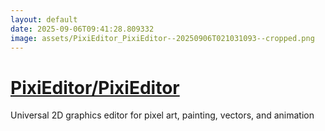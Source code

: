 ```yaml
---
layout: default
date: 2025-09-06T09:41:28.809332
image: assets/PixiEditor_PixiEditor--20250906T021031093--cropped.png
---
```


# [PixiEditor/PixiEditor](https://github.com/PixiEditor/PixiEditor)

Universal 2D graphics editor for pixel art, painting, vectors, and animation
